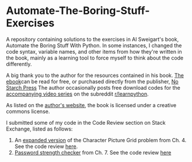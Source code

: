 # Automate-The-Boring-Stuff-Exercises
A repository containing solutions to the exercises in Al Sweigart's book, Automate the Boring Stuff With Python. In some instances, I changed the code syntax, variable names, and other items from how they're written in the book, mainly as a learning tool to force myself to think about the code differently.

A big thank you to the author for the resources contained in his book. [The ebook](https://automatetheboringstuff.com/)can be read for free, or purchased directly from the publisher, [No Starch Press](https://nostarch.com/automatestuff2) The author occasionally posts free download codes for the [accompanying video series](https://www.udemy.com/course/automate/learn/lecture/3309062#overview) on the subreddit [r/learnpython](https://www.reddit.com/r/learnpython/).

As listed on the [author's website](https://inventwithpython.com/), the book is licensed under a creative commons license. 

I submitted some of my code in the Code Review section on Stack Exchange, listed as follows: 
1. An [expanded version](https://github.com/ajoh504/Automate-The-Boring-Stuff-Exercises/blob/main/CH%204%20Lists/10_character_picture_grid2.py) of the Character Picture Grid problem from Ch. 4. See the code review [here](https://codereview.stackexchange.com/questions/267666/expanding-on-a-problem-from-automate-the-boring-stuff).
2. [Password strength checker](https://github.com/ajoh504/Automate-The-Boring-Stuff-Exercises/blob/main/CH%207%20Pattern%20Matching%20With%20Regular%20Expressions/04_password_strengh.py) from Ch. 7. See the code review [here](https://codereview.stackexchange.com/questions/275268/automate-the-boring-stuff-ch-7-password-strength-test)
